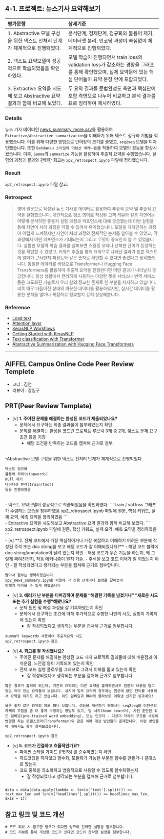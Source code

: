 ## 4-1. 프로젝트: 뉴스기사 요약해보기

| 평가문항  | 상세기준 | 
| :--- | :--- | 
| 1. Abstractive 모델 구성을 위한 텍스트 전처리 단계가 체계적으로 진행되었다. | 분석단계, 정제단계, 정규화와 불용어 제거, 데이터셋 분리, 인코딩 과정이 빠짐없이 체계적으로 진행되었다. | 
| 2. 텍스트 요약모델이 성공적으로 학습되었음을 확인하였다. | 모델 학습이 진행되면서 train loss와 validation loss가 감소하는 경향을 그래프를 통해 확인했으며, 실제 요약문에 있는 핵심 단어들이 요약 문장 안에 포함되었다. |   
| 3. Extractive 요약을 시도해 보고 Abstractive 요약 결과과 함께 비교해 보았다. | 두 요약 결과를 문법완성도 측면과 핵심단어 포함 측면으로 나누어 비교하고 분석 결과를 표로 정리하여 제시하였다. | 

### Details

뉴스 기사 데이터인 [news_summary_more.csv](https://github.com/sunnysai12345/News_Summary)를 활용하여 `Extractive/Abstractive summarization`을 이해하기 위해 텍스트 정규화 기법을 적용했습니다. 이를 위해 다양한 방법으로 단어장의 크기를 줄였고, `seq2seq` 모델을 디자인했습니다. 또한 `Bahdanau 스타일의 어텐션 메커니즘`을 적용하여 모델의 성능을 향상시켰습니다. 이후, `Summa`의 `summarize` 기능을 활용하여 추출적 요약을 수행했습니다. 실험의 과정과 결과와 관련한 회고는 `xp2_retrospect.ipynb` 파일에 정리했습니다.

### Result

`xp2_retrospect.ipynb` 파일 참고.

### Retrospect

>영어 원문으로 작성된 뉴스 기사를 데이터로 활용하여 추상적 요약 및 추출적 요약을 실험했습니다. 개인적으로 평소 영어로 작성된 고객 리뷰와 같은 자연어는 어떻게 분석하면 좋을지 실험 과정과 퍼포먼스에 대해 궁금했는데 이번 실험을 통해 자연어 처리 과정을 익힐 수 있어서 유익했습니다. 모델을 디자인하는 과정이 어렵게 느껴졌지만 자연어 처리 과정의 전체적인 순서를 알아볼 수 있었고, 각 과정에서 어떤 퍼포먼스가 기대되는지 그리고 무엇이 중요한지 알 수 있었습니다. 실험한 모델의 학습 결과를 살펴보면 스펠링 오타나 난해한 단어가 등장하는 것을 확인할 수 있었고, 키워드 추출을 통해 요약으로 나타난 결과가 원본 텍스트에 얼마가 근사한지 퍼센트와 같은 숫자로 확인할 수 있다면 좋겠다고 생각했습니다. 동일한 데이터를 바탕으로 Transformer나 Hugging Face Transformers를 활용하여 추출적 요약을 진행한다면 어떤 결과가 나타날지 궁금합니다. 일상 생활에서 편리하게 사용하는 다양한 쳇봇 서비스나 번역 서비스 등은 고도화된 기술로서 우리 삶의 정교한 존재로 한 부분을 차지하고 있습니다. 비록 매우 다듬어진 상태의 깨끗한 데이터를 활용하였지만, 실시간 데이터를 활용한 분석을 얼마나 복잡하고 정교할지 감히 상상해봅니다.

### Reference

* [Load text](https://www.tensorflow.org/tutorials/load_data/text)
* [Attention layer](https://keras.io/api/layers/attention_layers/attention/)
* [KerasNLP Workflows](https://keras.io/keras_nlp/)
* [Getting Started with KerasNLP](https://keras.io/guides/keras_nlp/getting_started/)
* [Text classification with Transformer](https://keras.io/examples/nlp/text_classification_with_transformer/)
* [Abstractive Summarization with Hugging Face Transformers](https://keras.io/examples/nlp/t5_hf_summarization/)


---

## AIFFEL Campus Online Code Peer Review Templete
- 코더 : 김연
- 리뷰어 : 강임구


## PRT(Peer Review Template)
- [v]  **1. 주어진 문제를 해결하는 완성된 코드가 제출되었나요?**
    - 문제에서 요구하는 최종 결과물이 첨부되었는지 확인
    - 문제를 해결하는 완성된 코드란 프로젝트 루브릭 3개 중 2개, 
    퀘스트 문제 요구조건 등을 지칭
        - 해당 조건을 만족하는 코드를 캡쳐해 근거로 첨부
<br/>
-Abstractive 모델 구성을 위한 텍스트 전처리 단계가 체계적으로 진행되었다.<br/>

```
텍스트 정규화
불용어 처리(stopwords)
null 제거
데이터셋 분리(train/test)
등등 진행되었음
```
<br/>
- 텍스트 요약모델이 성공적으로 학습되었음을 확인하였다.
```
train / val loss 그래프가 수렴하는 모습을 첨부하였음
xp2_retrospect.ipynb 파일에 원문, 핵심 키워드, 실제 요약, 예측 요약을 정리하였음
```
<br/>
- Extractive 요약을 시도해보고 Abstractive 요약 결과와 함께 비교해 보았다.
```
xp2_retrospect.ipynb 파일에 원문, 핵심 키워드, 실제 요약, 예측 요약을 정리하였음
```
<br/>
- [v]  **2. 전체 코드에서 가장 핵심적이거나 가장 복잡하고 이해하기 어려운 부분에 작성된 
주석 또는 doc string을 보고 해당 코드가 잘 이해되었나요?**
    - 해당 코드 블럭에 doc string/annotation이 달려 있는지 확인
    - 해당 코드가 무슨 기능을 하는지, 왜 그렇게 짜여진건지, 작동 메커니즘이 뭔지 기술.
    - 주석을 보고 코드 이해가 잘 되었는지 확인
        - 잘 작성되었다고 생각되는 부분을 캡쳐해 근거로 첨부합니다.

```
많아서 첨부는 생략하겠습니다.
xp2_news_summary.ipynb 파일에 각 진행 단계마다 설명을 달아놓아
이해가 따라올 수 있게 하였습니다
```
        
- [v]  **3. 에러가 난 부분을 디버깅하여 문제를 “해결한 기록을 남겼거나” 
”새로운 시도 또는 추가 실험을 수행”해봤나요?**
    - 문제 원인 및 해결 과정을 잘 기록하였는지 확인
    - 문제에서 요구하는 조건에 더해 추가적으로 수행한 나만의 시도, 
    실험이 기록되어 있는지 확인
        - 잘 작성되었다고 생각되는 부분을 캡쳐해 근거로 첨부합니다.

```
summa의 keywords 사용하여 추출적요약 시도
xp2_retrospect.ipynb 참조
```


        
- [v]  **4. 회고를 잘 작성했나요?**
    - 주어진 문제를 해결하는 완성된 코드 내지 프로젝트 결과물에 대해
    배운점과 아쉬운점, 느낀점 등이 기록되어 있는지 확인
    - 전체 코드 실행 플로우를 그래프로 그려서 이해를 돕고 있는지 확인
        - 잘 작성되었다고 생각되는 부분을 캡쳐해 근거로 첨부합니다.

```
많은 결과가 출력이 되는데, 기존의 요약과는 다른 요약을 출력하면서도 원문의 내용을 담고 있는 의미 있는 요약들이 보입니다. 심지어 일부 요약의 경우에는 원문에 없던 단어를 사용해서 요약을 하기도 하고 있습니다. 워드 임베딩과 RNN의 콜라보로 이뤄낸 신기한 성과네요!

물론 좋지 않은 요약의 예도 꽤나 보입니다. 성능을 개선하기 위해서는 seq2seq와 어텐션의 자체의 조합을 좀 더 좋게 수정하는 방법도 있고, 빔 서치(beam search), 사전 훈련된 워드 임베딩(pre-trained word embedding), 또는 인코더 - 디코더 자체의 구조를 새로이 변경한 하는 트랜스포머(Transformer)와 같은 여러 개선 방안들이 존재합니다. 이런 방안들에 대해서도 향후 살펴보겠습니다.
```
```
xp2_retrospect.ipynb 참조
```
        
- [v]  **5. 코드가 간결하고 효율적인가요?**
    - 파이썬 스타일 가이드 (PEP8) 를 준수하였는지 확인
    - 하드코딩을 하지않고 함수화, 모듈화가 가능한 부분은 함수를 만들거나 클래스로 짰는지
    - 코드 중복을 최소화하고 범용적으로 사용할 수 있도록 함수화했는지
        - 잘 작성되었다고 생각되는 부분을 캡쳐해 근거로 첨부합니다.

```

data = data[data.apply(lambda x: len(x['text'].split()) <= text_max_len and len(x['headlines'].split()) <= headlines_max_len, axis = 1)]

```





## 참고 링크 및 코드 개선
```
# 코드 리뷰 시 참고한 링크가 있다면 링크와 간략한 설명을 첨부합니다.
# 코드 리뷰를 통해 개선한 코드가 있다면 코드와 간략한 설명을 첨부합니다.
```

